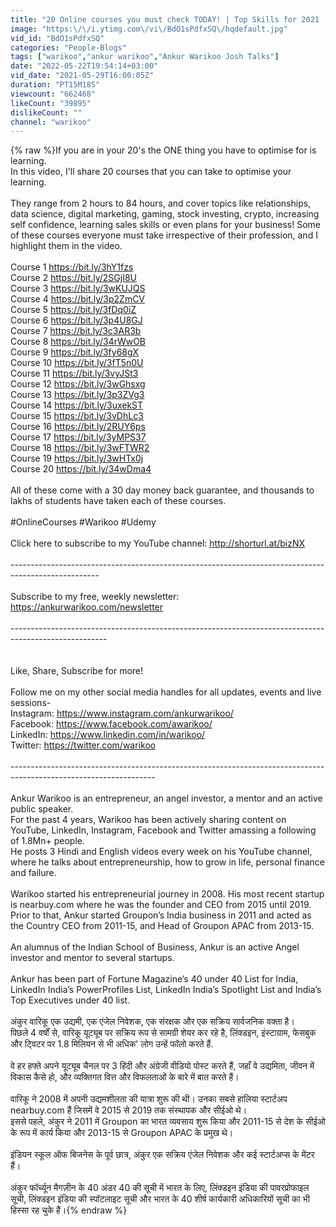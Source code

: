 ```yaml
---
title: "20 Online courses you must check TODAY! | Top Skills for 2021 | Ankur Warikoo Hindi Video"
image: "https:\/\/i.ytimg.com\/vi\/BdO1sPdfxSQ\/hqdefault.jpg"
vid_id: "BdO1sPdfxSQ"
categories: "People-Blogs"
tags: ["warikoo","ankur warikoo","Ankur Warikoo Josh Talks"]
date: "2022-05-22T19:54:14+03:00"
vid_date: "2021-05-29T16:00:05Z"
duration: "PT15M18S"
viewcount: "662468"
likeCount: "39895"
dislikeCount: ""
channel: "warikoo"
---
```

{% raw %}If you are in your 20's the ONE thing you have to optimise for  is learning.<br />In this video, I'll share 20 courses that you can take to optimise your learning. <br /><br />They range from 2 hours to 84 hours, and cover topics like relationships, data science, digital marketing, gaming, stock investing, crypto, increasing self confidence, learning sales skills or even plans for your business! Some of these courses everyone must take irrespective of their profession, and I highlight them in the video.<br /><br />Course 1 <a rel="nofollow" target="blank" href="https://bit.ly/3hY1fzs">https://bit.ly/3hY1fzs</a><br />Course 2 <a rel="nofollow" target="blank" href="https://bit.ly/2SGjI8U">https://bit.ly/2SGjI8U</a><br />Course 3 <a rel="nofollow" target="blank" href="https://bit.ly/3wKUJQS">https://bit.ly/3wKUJQS</a><br />Course 4 <a rel="nofollow" target="blank" href="https://bit.ly/3p2ZmCV">https://bit.ly/3p2ZmCV</a><br />Course 5 <a rel="nofollow" target="blank" href="https://bit.ly/3fDq0iZ">https://bit.ly/3fDq0iZ</a><br />Course 6 <a rel="nofollow" target="blank" href="https://bit.ly/3p4U8GJ">https://bit.ly/3p4U8GJ</a><br />Course 7 <a rel="nofollow" target="blank" href="https://bit.ly/3c3AR3b">https://bit.ly/3c3AR3b</a><br />Course 8 <a rel="nofollow" target="blank" href="https://bit.ly/34rWwOB">https://bit.ly/34rWwOB</a><br />Course 9 <a rel="nofollow" target="blank" href="https://bit.ly/3fy68gX">https://bit.ly/3fy68gX</a><br />Course 10 <a rel="nofollow" target="blank" href="https://bit.ly/3fT5n0U">https://bit.ly/3fT5n0U</a><br />Course 11 <a rel="nofollow" target="blank" href="https://bit.ly/3vyJSt3">https://bit.ly/3vyJSt3</a><br />Course 12 <a rel="nofollow" target="blank" href="https://bit.ly/3wGhsxg">https://bit.ly/3wGhsxg</a><br />Course 13 <a rel="nofollow" target="blank" href="https://bit.ly/3p3ZVg3">https://bit.ly/3p3ZVg3</a><br />Course 14 <a rel="nofollow" target="blank" href="https://bit.ly/3uxekST">https://bit.ly/3uxekST</a><br />Course 15 <a rel="nofollow" target="blank" href="https://bit.ly/3vDhLc3">https://bit.ly/3vDhLc3</a><br />Course 16 <a rel="nofollow" target="blank" href="https://bit.ly/2RUY6ps">https://bit.ly/2RUY6ps</a><br />Course 17 <a rel="nofollow" target="blank" href="https://bit.ly/3yMPS37">https://bit.ly/3yMPS37</a><br />Course 18 <a rel="nofollow" target="blank" href="https://bit.ly/3wFTWR2">https://bit.ly/3wFTWR2</a><br />Course 19 <a rel="nofollow" target="blank" href="https://bit.ly/3wHTx0j">https://bit.ly/3wHTx0j</a><br />Course 20 <a rel="nofollow" target="blank" href="https://bit.ly/34wDma4">https://bit.ly/34wDma4</a><br /><br />All of these come with a 30 day money back guarantee, and thousands to lakhs of students have taken each of these courses.<br /><br />#OnlineCourses #Warikoo #Udemy<br /><br />Click here to subscribe to my YouTube channel: <a rel="nofollow" target="blank" href="http://shorturl.at/bizNX">http://shorturl.at/bizNX</a><br /><br />----------------------------------------------------------------------------------------------------<br /><br />Subscribe to my free, weekly newsletter:  <a rel="nofollow" target="blank" href="https://ankurwarikoo.com/newsletter">https://ankurwarikoo.com/newsletter</a><br /><br />------------------------------------------------------------------------------------------------------<br /><br /><br />Like, Share, Subscribe for more!<br /><br />Follow me on my other social media handles for all updates, events and live sessions-<br />Instagram: <a rel="nofollow" target="blank" href="https://www.instagram.com/ankurwarikoo/">https://www.instagram.com/ankurwarikoo/</a><br />Facebook: <a rel="nofollow" target="blank" href="https://www.facebook.com/awarikoo/">https://www.facebook.com/awarikoo/</a><br />LinkedIn: <a rel="nofollow" target="blank" href="https://www.linkedin.com/in/warikoo/">https://www.linkedin.com/in/warikoo/</a><br />Twitter: <a rel="nofollow" target="blank" href="https://twitter.com/warikoo">https://twitter.com/warikoo</a><br /><br />------------------------------------------------------------------------------------------------------------------<br /><br />Ankur Warikoo is an entrepreneur, an angel investor, a mentor and an active public speaker.<br />For the past 4 years, Warikoo has been actively sharing content on YouTube, LinkedIn, Instagram, Facebook and Twitter amassing a following of 1.8Mn+ people.<br />He posts 3 Hindi and English videos every week on his YouTube channel, where he talks about entrepreneurship, how to grow in life, personal finance and failure. <br /><br />Warikoo started his entrepreneurial journey in 2008. His most recent startup is nearbuy.com where he was the founder and CEO from 2015 until 2019. <br />Prior to that, Ankur started Groupon’s India business in 2011 and acted as the Country CEO from 2011-15, and Head of Groupon APAC from 2013-15.<br /><br />An alumnus of the Indian School of Business, Ankur is an active Angel investor and mentor to several startups.<br /><br />Ankur has been part of Fortune Magazine’s 40 under 40 List for India, LinkedIn India’s PowerProfiles List, LinkedIn India’s Spotlight List and India’s Top Executives under 40 list.<br /><br />अंकुर वारिकू एक उद्यमी, एक एंजेल निवेशक, एक संरक्षक और एक सक्रिय सार्वजनिक वक्ता है।<br />पिछले 4 वर्षों से, वारिकू यूट्यूब पर सक्रिय रूप से सामग्री शेयर कर रहे  है, लिंक्डइन, इंस्टाग्राम, फेसबुक और ट्विटर पर 1.8 मिलियन से भी अधिक' लोग उन्हें फॉलो करते हैं.<br /><br />वे हर हफ्ते अपने यूट्यूब चैनल पर 3 हिंदी और अंग्रेजी वीडियो पोस्ट करते हैं, जहाँ वे उद्यमिता, जीवन में विकास कैसे हो, और व्यक्तिगत वित्त और विफलताओं के बारे में बात करते हैं।  <br /><br />वारिकू ने 2008 में अपनी उद्यमशीलता की यात्रा शुरू की थी। उनका सबसे हालिया स्टार्टअप nearbuy.com हैं जिसमें वे 2015 से 2019 तक संस्थापक और सीईओ थे।<br />इससे पहले, अंकुर ने 2011 में Groupon का भारत व्यवसाय शुरू किया और 2011-15 से देश के सीईओ के रूप में कार्य किया और 2013-15 से Groupon APAC के प्रमुख थे।<br /><br />इंडियन स्कूल ऑफ बिजनेस के पूर्व छात्र, अंकुर एक सक्रिय एंजेल निवेशक और कई स्टार्टअप्स के मेंटर हैं।<br /><br />अंकुर फॉर्च्यून मैगज़ीन के 40 अंडर 40 की सूची में भारत के लिए, लिंक्डइन इंडिया की पावरप्रोफाइल सूची, लिंक्डइन इंडिया की स्पॉटलाइट सूची और भारत के 40 शीर्ष कार्यकारी अधिकारियों सूची का भी हिस्सा रह चुके हैं।{% endraw %}
